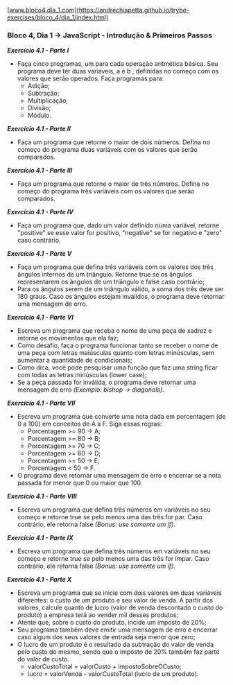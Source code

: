 [www.bloco4.dia_1.com](https://andrechiapetta.github.io/trybe-exercises/bloco_4/dia_1/index.html)


### Bloco 4, Dia 1 -> JavaScript - Introdução & Primeiros Passos

_**Exercício 4.1 - Parte I**_
 - Faça cinco programas, um para cada operação aritmética básica. Seu programa deve ter duas variáveis, a e b , definidas no começo com os valores que serão operados. Faça programas para:
    - Adição;
    - Subtração;
    - Multiplicação;
    - Divisão;
    - Módulo.

_**Exercício 4.1 - Parte II**_
 - Faça um programa que retorne o maior de dois números. Defina no começo do programa duas variáveis com os valores que serão comparados.

_**Exercício 4.1 - Parte III**_
 - Faça um programa que retorne o maior de três números. Defina no começo do programa três variáveis com os valores que serão comparados.

_**Exercício 4.1 - Parte IV**_
 - Faça um programa que, dado um valor definido numa variável, retorne "positive" se esse valor for positivo, "negative" se for negativo e "zero" caso contrário.

_**Exercício 4.1 - Parte V**_
 - Faça um programa que defina três variáveis com os valores dos três ângulos internos de um triângulo. Retorne true se os ângulos representarem os ângulos de um triângulo e false caso contrário;
 - Para os ângulos serem de um triângulo válido, a soma dos três deve ser 180 graus. Caso os ângulos estejam inválidos, o programa deve retornar uma mensagem de erro.

_**Exercício 4.1 - Parte VI**_
 - Escreva um programa que receba o nome de uma peça de xadrez e retorne os movimentos que ela faz;
 - Como desafio, faça o programa funcionar tanto se receber o nome de uma peça com letras maiúsculas quanto com letras minúsculas, sem aumentar a quantidade de condicionais;
 - Como dica, você pode pesquisar uma função que faz uma string ficar com todas as letras minúsculas (lower case);
 - Se a peça passada for inválida, o programa deve retornar uma mensagem de erro _(Exemplo: bishop -> diagonals)_.

_**Exercício 4.1 - Parte VII**_
 - Escreva um programa que converte uma nota dada em porcentagem (de 0 a 100) em conceitos de A a F. Siga essas regras:
    - Porcentagem >= 90 -> A;
    - Porcentagem >= 80 -> B;
    - Porcentagem >= 70 -> C;
    - Porcentagem >= 60 -> D;
    - Porcentagem >= 50 -> E;
    - Porcentagem <  50 -> F.
 - O programa deve retornar uma mensagem de erro e encerrar se a nota passada for menor que 0 ou maior que 100.

_**Exercício 4.1 - Parte VIII**_
 - Escreva um programa que defina três números em variáveis no seu começo e retorne true se pelo menos uma das três for par. Caso contrário, ele retorna false _(Bonus: use somente um if)_.

_**Exercício 4.1 - Parte IX**_
 - Escreva um programa que defina três números em variáveis no seu começo e retorne true se pelo menos uma das três for ímpar. Caso contrário, ele retorna false _(Bonus: use somente um if)_.

_**Exercício 4.1 - Parte X**_
 - Escreva um programa que se inicie com dois valores em duas variáveis diferentes: o custo de um produto e seu valor de venda. A partir dos valores, calcule quanto de lucro (valor de venda descontado o custo do produto) a empresa terá ao vender mil desses produtos;
 - Atente que, sobre o custo do produto, incide um imposto de 20%;
 - Seu programa também deve emitir uma mensagem de erro e encerrar caso algum dos seus valores de entrada seja menor que zero;
 - O lucro de um produto é o resultado da subtração do valor de venda pelo custo do mesmo, sendo que o imposto de 20% também faz parte do valor de custo.
    - valorCustoTotal = valorCusto + impostoSobreOCusto;
    - lucro = valorVenda - valorCustoTotal (lucro de um produto).
